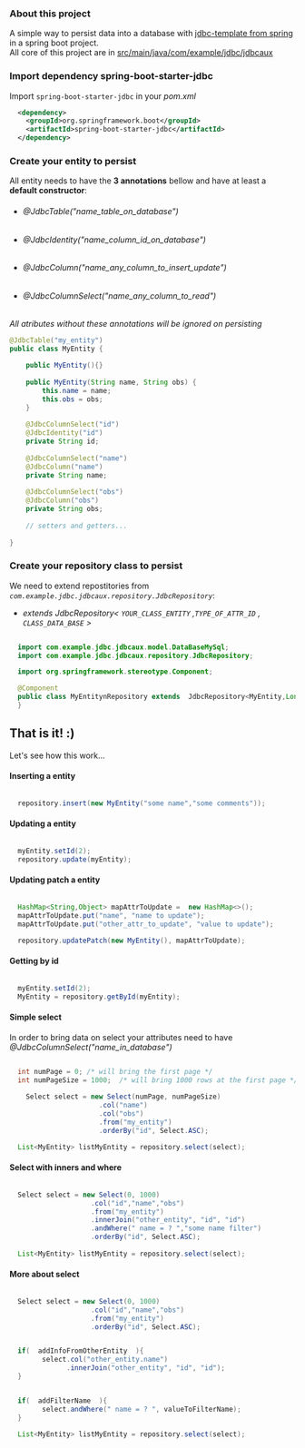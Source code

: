 ### About this project
A simple way to persist data into a database with  [jdbc-template from spring](https://spring.io/guides/gs/relational-data-access/) in a spring boot project. <br>
All core of this project are in [src/main/java/com/example/jdbc/jdbcaux](https://github.com/dilermando-lima/jdbc-template-easy/tree/master/src/main/java/com/example/jdbc/jdbcaux)


### Import dependency spring-boot-starter-jdbc

Import `spring-boot-starter-jdbc` in your *pom.xml*

```xml
  <dependency>
    <groupId>org.springframework.boot</groupId>
    <artifactId>spring-boot-starter-jdbc</artifactId>
  </dependency>
 ```


### Create your entity to persist
All entity needs to have the **3 annotations** bellow and have at least a **default constructor**:

* ###### *@JdbcTable("name_table_on_database")*
* ###### *@JdbcIdentity("name_column_id_on_database")*
* ###### *@JdbcColumn("name_any_column_to_insert_update")*
* ###### *@JdbcColumnSelect("name_any_column_to_read")*

*All atributes without these annotations will be ignored on persisting*


```java
@JdbcTable("my_entity")
public class MyEntity {

    public MyEntity(){}
    
    public MyEntity(String name, String obs) {
        this.name = name;
        this.obs = obs;
    }
    
    @JdbcColumnSelect("id")
    @JdbcIdentity("id")
    private String id;
    
    @JdbcColumnSelect("name")
    @JdbcColumn("name")
    private String name;
    
    @JdbcColumnSelect("obs")
    @JdbcColumn("obs")
    private String obs;
    
    // setters and getters...
   
}

```

### Create your repository class to persist
We need to extend repostitories from *`com.example.jdbc.jdbcaux.repository.JdbcRepository`*:<br> 
* *extends JdbcRepository< `YOUR_CLASS_ENTITY` ,`TYPE_OF_ATTR_ID` , `CLASS_DATA_BASE` >*


```java

  import com.example.jdbc.jdbcaux.model.DataBaseMySql;
  import com.example.jdbc.jdbcaux.repository.JdbcRepository;

  import org.springframework.stereotype.Component;

  @Component
  public class MyEntitynRepository extends  JdbcRepository<MyEntity,Long, DataBaseMySql>  {
  }

```

## That is it! :)
Let's see how this work...

#### Inserting a entity

```java

  repository.insert(new MyEntity("some name","some comments"));

```

#### Updating a entity

```java

  myEntity.setId(2);
  repository.update(myEntity);

```

#### Updating patch a entity

```java

  HashMap<String,Object> mapAttrToUpdate =  new HashMap<>();
  mapAttrToUpdate.put("name", "name to update");
  mapAttrToUpdate.put("other_attr_to_update", "value to update");

  repository.updatePatch(new MyEntity(), mapAttrToUpdate);

```



#### Getting by id

```java

  myEntity.setId(2);
  MyEntity = repository.getById(myEntity);

```

#### Simple select
In order to bring data on select your attributes need to have *@JdbcColumnSelect("name_in_database")*

```java

  int numPage = 0; /* will bring the first page */
  int numPageSize = 1000;  /* will bring 1000 rows at the first page */
  
	Select select = new Select(numPage, numPageSize) 
                      .col("name")
                      .col("obs")
                      .from("my_entity")
                      .orderBy("id", Select.ASC);

  List<MyEntity> listMyEntity = repository.select(select);

```



#### Select with inners and where

```java

  Select select = new Select(0, 1000)
                    .col("id","name","obs")
                    .from("my_entity")
                    .innerJoin("other_entity", "id", "id")
                    .andWhere(" name = ? ","some name filter")
                    .orderBy("id", Select.ASC);
                        
  List<MyEntity> listMyEntity = repository.select(select);

```

#### More about select

```java

  Select select = new Select(0, 1000)
                    .col("id","name","obs")
                    .from("my_entity")
                    .orderBy("id", Select.ASC);


  if(  addInfoFromOtherEntity  ){
        select.col("other_entity.name")
              .innerJoin("other_entity", "id", "id");
  }


  if(  addFilterName  ){
        select.andWhere(" name = ? ", valueToFilterName);
  }

  List<MyEntity> listMyEntity = repository.select(select);

```






